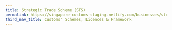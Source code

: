 ```yaml
---
title: Strategic Trade Scheme (STS)
permalink: https://singapore-customs-staging.netlify.com/businesses/strategic-goods-control/bulk-permit-export-transhipment-and-intangible-transfer-of-technology
third_nav_title: Customs' Schemes, Licences & Framework
---
```

